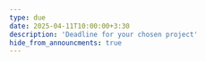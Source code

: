```yaml
---
type: due
date: 2025-04-11T10:00:00+3:30
description: 'Deadline for your chosen project'
hide_from_announcments: true
---
```

